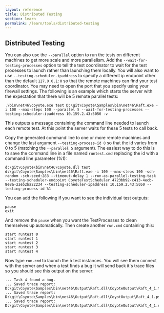 ```yaml
---
layout: reference
title: Distributed Testing
section: learn
permalink: /learn/tools/distributed-testing
---
```


## Distributed Testing

You can also use the `--parallel` option to run the tests on different machines to get more scale and
more parallelism. Add the `--wait-for-testing-processes` option to tell the test coordinator to wait
for the test processes to launch rather than launching them locally. You will also want to use
`--testing-scheduler-ipaddress` to specify a different ip endpoint other than the default `127.0.0.1:0`
so that the remote machines can find your test coordinator. You may need to open the port that you
specify using your firewall settings. The following is an example which starts the server with the
expectation that there will be 5 remote parallel tests:

```
.\bin\net46\coyote.exe test D:\git\Coyote\Samples\bin\net46\Raft.exe -i 100 --max-steps 100 --parallel 5 --wait-for-testing-processes --testing-scheduler-ipaddress 10.159.2.43:5050 -v
```

This outputs a message containing the command line needed to launch each remote test. At this point
the server waits for these 5 tests to call back.

Copy the generated command line to one or more remote machines and change the last argument
`--testing-process-id 0` so that the id varies from 0 to 5 (matching the `--parallel 5` argument).
The easiest way to do this is to save the command line in a file named `runtest.cmd` replacing the
id with a command line parameter (%1):
```
d:\git\Coyote\bin\net46\Coyote.dll test  d:\git\Coyote\Samples\bin\net46\Raft.exe -i 100 --max-steps 100 -sch-random -sch-seed:288 --timeout-delay 1 --run-as-parallel-testing-task --testing-scheduler-endpoint CoyoteTestScheduler.4723bb92-c413-4ecb-8e8a-22eb2ba22234 --testing-scheduler-ipaddress 10.159.2.43:5050 --testing-process-id %1
```

You can add the following if you want to see the individual test outputs:
```
pause
exit
```
And remove the `pause` when you want the TestProcesses to clean themselves up automatically. Then
create another `run.cmd` containing this:
```
start runtest 0
start runtest 1
start runtest 2
start runtest 3
start runtest 4
```

Now type `run.cmd` to launch the 5 test instances. You will see them connect with the server and
when a test finds a bug it will send back it's trace files so you should see this output on the
server:

```
... Task 4 found a bug.
... Saved trace report: D:\git\Coyote\Samples\bin\net46\Output\Raft.dll\CoyoteOutput\Raft_4_1.txt
... Saved trace report: D:\git\Coyote\Samples\bin\net46\Output\Raft.dll\CoyotOutput\Raft_4_1.pstrace
... Saved trace report: D:\git\Coyote\Samples\bin\net46\Output\Raft.dll\CoyoteOutput\Raft_4_1.schedule
```
